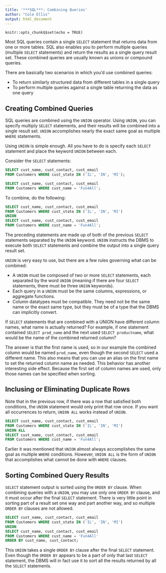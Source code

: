 ```yaml
---
title: '***SQL***: Combining Queries'
author: "Cole Ellis"
output: html_document
---
```


```{r setup, include=FALSE}
knitr::opts_chunk$$set(echo = TRUE)
```

Most SQL queries contain a single `SELECT` statement that returns data from one or more tables. SQL also enables you to perform multiple queries (multiple `SELECT` statements) and return the results as a single query result set. These combined queries are usually known as unions or compound queries.

There are basically two scenarios in which you’d use combined queries:

- To return similarly structured data from different tables in a single query
- To perform multiple queries against a single table returning the data as one query

## Creating Combined Queries
SQL queries are combined using the `UNION` operator.  Using `UNION`, you can specify multiply `SELECT` statements, and their results will be combined into a single result set.  `UNION` accomplishes nearly the exact same goal as multiple `WHERE` statements.

Using `UNION` is simple enough.  All you have to do is specify each `SELECT` statement and place the keyword `UNION` between each.


Consider the `SELECT` statements:
```sql
SELECT cust_name, cust_contact, cust_email
FROM Customers WHERE cust_state IN ('IL', 'IN', 'MI');

SELECT cust_name, cust_contact, cust_email
FROM Customers WHERE cust_name = 'Fun4All';
```

To combine, do the following:
```sql
SELECT cust_name, cust_contact, cust_email
FROM Customers WHERE cust_state IN ('IL', 'IN', 'MI')
UNION
SELECT cust_name, cust_contact, cust_email
FROM Customers WHERE cust_name = 'Fun4All';
```

The preceding statements are made up of both of the previous `SELECT` statements separated by the `UNION` keyword. `UNION` instructs the DBMS to execute both `SELECT` statements and combine the output into a single query result set.

`UNION` is very easy to use, but there are a few rules governing what can be combined:

- A `UNION` must be composed of two or more `SELECT` statements, each separated by the word `UNION` (meaning if there are four `SELECT` statements, there must be three `UNION` keywords).
- Each query in a `UNION` must be the same columns, expressions, or aggregate functions.
- Column datatypes must be compatible.  They need not be the same name or the exact same type, but they must be of a type that the DBMS can implicitly convert.


If `SELECT` statements that are combined with a UNION have different column names, what name is actually returned? For example, if one statement contained `SELECT prod_name` and the next used `SELECT productname`, what would be the name of the combined returned column?

The answer is that the first name is used, so in our example the combined column would be named `prod_name`, even though the second `SELECT` used a different name. This also means that you can use an alias on the first name to set the returned column name as needed.
This behavior has another interesting side effect. Because the first set of column names are used, only those names can be specified when sorting.

## Inclusing or Eliminating Duplicate Rows
Note that in the previous row, if there was a row that satisfied both conditions, the `UNION` statement would only print that row once.  If you want all occurrences to return, `UNION ALL` works instead of `UNION`.
```sql
SELECT cust_name, cust_contact, cust_email
FROM Customers WHERE cust_state IN ('IL', 'IN', 'MI')
UNION ALL
SELECT cust_name, cust_contact, cust_email
FROM Customers WHERE cust_name = 'Fun4All';
```

Earlier it was mentioned that `UNION` almost always accomplishes the same goal as multiple `WHERE` conditions.  However, `UNION ALL` is the form of `UNION` that accomplishes what cannot be done with `WHERE` clauses.

## Sorting Combined Query Results
`SELECT` statement output is sorted using the `ORDER BY` clause. When combining queries with a `UNION`, you may use only one `ORDER BY` clause, and it must occur after the final `SELECT` statement. There is very little point in sorting part of a result set one way and part another way, and so multiple `ORDER BY` clauses are not allowed.
```sql
SELECT cust_name, cust_contact, cust_email
FROM Customers WHERE cust_state IN ('IL', 'IN', 'MI')
UNION
SELECT cust_name, cust_contact, cust_email
FROM Customers WHERE cust_name = 'Fun4All'
ORDER BY cust_name, cust_contact;
```

This `UNION` takes a single `ORDER BY` clause after the final `SELECT` statement. Even though the `ORDER BY` appears to be a part of only that last `SELECT` statement, the DBMS will in fact use it to sort all the results returned by all the `SELECT` statements.